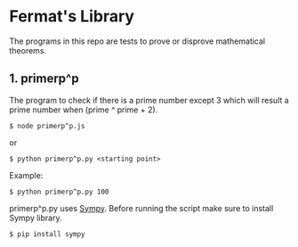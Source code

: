 # Fermat's Library
The programs in this repo are tests to prove or disprove mathematical theorems.

## 1. primerp^p
The program to check if there is a prime number except 3 which will result a prime number when (prime ^ prime + 2).

    $ node primerp^p.js
    
  or
    
    $ python primerp^p.py <starting point>
    
  Example:
   
    $ python primerp^p.py 100
    
  primerp^p.py uses [Sympy](https://live.sympy.org/). Before running the script make sure to install Sympy library.
  
    $ pip install sympy
    


  

